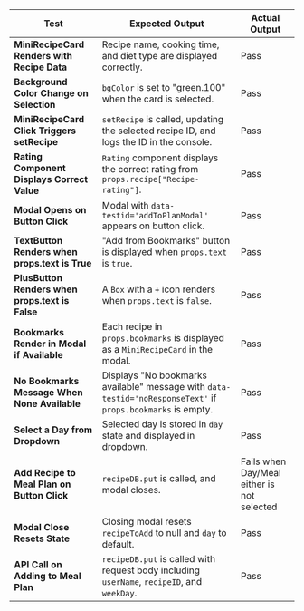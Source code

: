 | **Test**                                        | **Expected Output**                                                                                          | **Actual Output**                          |
| ----------------------------------------------- | ------------------------------------------------------------------------------------------------------------ | ------------------------------------------ |
| **MiniRecipeCard Renders with Recipe Data**     | Recipe name, cooking time, and diet type are displayed correctly.                                            | Pass                                       |
| **Background Color Change on Selection**        | `bgColor` is set to "green.100" when the card is selected.                                                   | Pass                                       |
| **MiniRecipeCard Click Triggers setRecipe**     | `setRecipe` is called, updating the selected recipe ID, and logs the ID in the console.                      | Pass                                       |
| **Rating Component Displays Correct Value**     | `Rating` component displays the correct rating from `props.recipe["Recipe-rating"]`.                         | Pass                                       |
| **Modal Opens on Button Click**                 | Modal with `data-testid='addToPlanModal'` appears on button click.                                           | Pass                                       |
| **TextButton Renders when props.text is True**  | "Add from Bookmarks" button is displayed when `props.text` is `true`.                                        | Pass                                       |
| **PlusButton Renders when props.text is False** | A `Box` with a `+` icon renders when `props.text` is `false`.                                                | Pass                                       |
| **Bookmarks Render in Modal if Available**      | Each recipe in `props.bookmarks` is displayed as a `MiniRecipeCard` in the modal.                            | Pass                                       |
| **No Bookmarks Message When None Available**    | Displays "No bookmarks available" message with `data-testid='noResponseText'` if `props.bookmarks` is empty. | Pass                                       |
| **Select a Day from Dropdown**                  | Selected day is stored in `day` state and displayed in dropdown.                                             | Pass                                       |
| **Add Recipe to Meal Plan on Button Click**     | `recipeDB.put` is called, and modal closes.                                                                  | Fails when Day/Meal either is not selected |
| **Modal Close Resets State**                    | Closing modal resets `recipeToAdd` to null and `day` to default.                                             | Pass                                       |
| **API Call on Adding to Meal Plan**             | `recipeDB.put` is called with request body including `userName`, `recipeID`, and `weekDay`.                  | Pass                                       |
